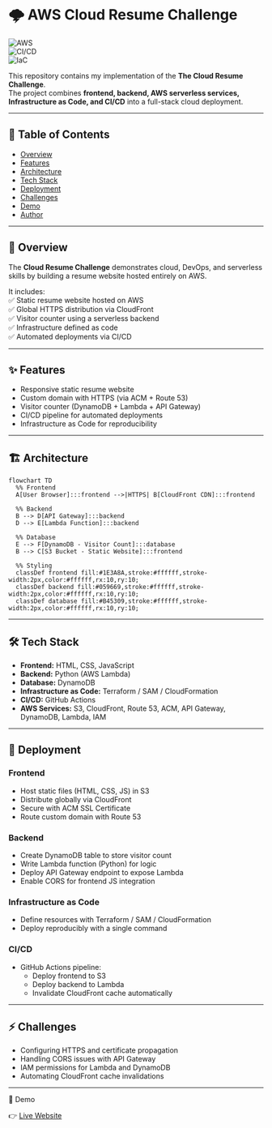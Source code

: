 # 🌩️ AWS Cloud Resume Challenge  

![AWS](https://img.shields.io/badge/AWS-Cloud-orange?logo=amazonaws&logoColor=white)  
![CI/CD](https://img.shields.io/badge/CI%2FCD-GitHub%20Actions-blue?logo=githubactions&logoColor=white)  
![IaC](https://img.shields.io/badge/IaC-Terraform%20%7C%20SAM%20%7C%20CloudFormation-green?logo=terraform&logoColor=white)  

This repository contains my implementation of the **The Cloud Resume Challenge**.  
The project combines **frontend, backend, AWS serverless services, Infrastructure as Code, and CI/CD** into a full-stack cloud deployment.  

---

## 📑 Table of Contents

- [Overview](#overview)  
- [Features](#features)  
- [Architecture](#architecture)  
- [Tech Stack](#tech-stack)  
- [Deployment](#deployment)  
- [Challenges](#challenges)  
- [Demo](#demo)  
- [Author](#author)  

---

## 🔎 Overview

The **Cloud Resume Challenge** demonstrates cloud, DevOps, and serverless skills by building a resume website hosted entirely on AWS.  

It includes:  
✅ Static resume website hosted on AWS  
✅ Global HTTPS distribution via CloudFront  
✅ Visitor counter using a serverless backend  
✅ Infrastructure defined as code  
✅ Automated deployments via CI/CD  

---

## ✨ Features

- Responsive static resume website  
- Custom domain with HTTPS (via ACM + Route 53)  
- Visitor counter (DynamoDB + Lambda + API Gateway)  
- CI/CD pipeline for automated deployments  
- Infrastructure as Code for reproducibility  

---

## 🏗️ Architecture

```mermaid
flowchart TD
  %% Frontend
  A[User Browser]:::frontend -->|HTTPS| B[CloudFront CDN]:::frontend
  
  %% Backend
  B --> D[API Gateway]:::backend
  D --> E[Lambda Function]:::backend
  
  %% Database
  E --> F[DynamoDB - Visitor Count]:::database
  B --> C[S3 Bucket - Static Website]:::frontend

  %% Styling
  classDef frontend fill:#1E3A8A,stroke:#ffffff,stroke-width:2px,color:#ffffff,rx:10,ry:10;
  classDef backend fill:#059669,stroke:#ffffff,stroke-width:2px,color:#ffffff,rx:10,ry:10;
  classDef database fill:#B45309,stroke:#ffffff,stroke-width:2px,color:#ffffff,rx:10,ry:10;
```
---

## 🛠️ Tech Stack

- **Frontend:** HTML, CSS, JavaScript  
- **Backend:** Python (AWS Lambda)  
- **Database:** DynamoDB  
- **Infrastructure as Code:** Terraform / SAM / CloudFormation  
- **CI/CD:** GitHub Actions  
- **AWS Services:** S3, CloudFront, Route 53, ACM, API Gateway, DynamoDB, Lambda, IAM

---

## 🚀 Deployment

### Frontend

- Host static files (HTML, CSS, JS) in S3
- Distribute globally via CloudFront
- Secure with ACM SSL Certificate
- Route custom domain with Route 53

### Backend

- Create DynamoDB table to store visitor count
- Write Lambda function (Python) for logic
- Deploy API Gateway endpoint to expose Lambda
- Enable CORS for frontend JS integration

### Infrastructure as Code

- Define resources with Terraform / SAM / CloudFormation
- Deploy reproducibly with a single command

### CI/CD

- GitHub Actions pipeline:
  - Deploy frontend to S3
  - Deploy backend to Lambda
  - Invalidate CloudFront cache automatically


---

## ⚡ Challenges

- Configuring HTTPS and certificate propagation  
- Handling CORS issues with API Gateway  
- IAM permissions for Lambda and DynamoDB  
- Automating CloudFront cache invalidations


---

🎥 Demo

👉 [Live Website](dc6hmt6okrq1a.cloudfront.net)


